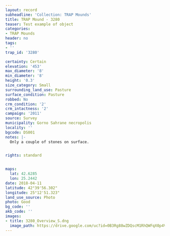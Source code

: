```yaml
---
layout: record
subheadline: 'Collection: TRAP Mounds'
title: TRAP Mound - 3280
teaser: Test example of object
categories:
- TRAP Mounds
header: no
tags:
- ''
trap_id: '3280'

certainty: Certain
elevation: '453'
max_diameter: '8'
min_diameter: '8'
height: '0.3'
size_category: Small
surrounding_land_use: Pasture
surface_condition: Pasture
robbed: No
crm_condition: '2'
crm_intactness: '2'
campaign: '2011'
source: Survey
municipality: Gorno Sahrane necropolis
locality: ''
bgcode: DS001
notes: |-
  Only a couple of stones on surface.


rights: standard


maps:
  lat: 42.6285
  lon: 25.2442
date: 2018-04-11
latitude: 42°39'56.302"
longitude: 25°12'51.323"
land_use_source: Photo
photo: Good
bg_code: ''
akb_code: ''
images:
- title: 3280_Overview_S.dng
  image_path: https://drive.google.com/uc?id=0B3Rg88wZDQscM1RhQWFqX0p4VG8
---
```

